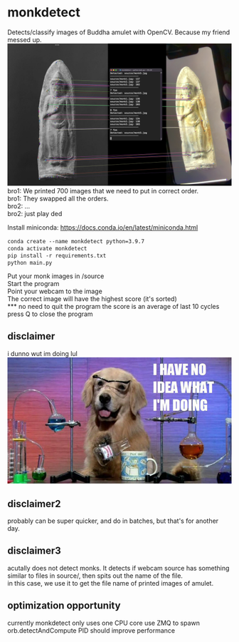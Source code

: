 # monkdetect
Detects/classify images of Buddha amulet with OpenCV. Because my friend messed up.<br />
![screenshot](./readme_img/screenshot00.png)<br />
bro1: We printed 700 images that we need to put in correct order.<br />
bro1: They swapped all the orders.<br />
bro2: ...<br />
bro2: just play ded<br />

Install miniconda: https://docs.conda.io/en/latest/miniconda.html<br />

```
conda create --name monkdetect python=3.9.7
conda activate monkdetect
pip install -r requirements.txt
python main.py
```
Put your monk images in /source<br />
Start the program<br />
Point your webcam to the image<br />
The correct image will have the highest score (it's sorted)<br />
*** no need to quit the program the score is an average of last 10 cycles<br />
press Q to close the program<br />
## disclaimer
i dunno wut im doing lul<br />
![idk](./readme_img/ihave.jpg)<br />
## disclaimer2
probably can be super quicker, and do in batches, but that's for another day.<br />
## disclaimer3
acutally does not detect monks. It detects if webcam source has something similar to files in source/, then spits out the name of the file.<br />
in this case, we use it to get the file name of printed images of amulet.<br />
## optimization opportunity
currently monkdetect only uses one CPU core
use ZMQ to spawn orb.detectAndCompute PID should improve performance
